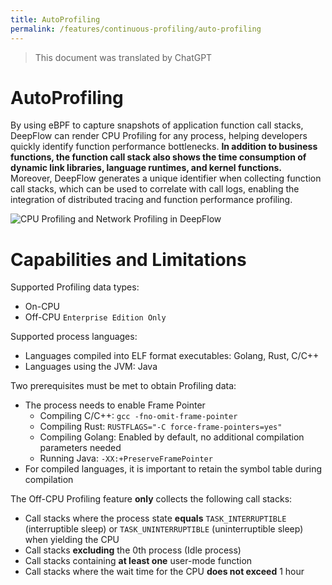 ```yaml
---
title: AutoProfiling
permalink: /features/continuous-profiling/auto-profiling
---
```


> This document was translated by ChatGPT

# AutoProfiling

By using eBPF to capture snapshots of application function call stacks, DeepFlow can render CPU Profiling for any process, helping developers quickly identify function performance bottlenecks. **In addition to business functions, the function call stack also shows the time consumption of dynamic link libraries, language runtimes, and kernel functions.** Moreover, DeepFlow generates a unique identifier when collecting function call stacks, which can be used to correlate with call logs, enabling the integration of distributed tracing and function performance profiling.

![CPU Profiling and Network Profiling in DeepFlow](https://yunshan-guangzhou.oss-cn-beijing.aliyuncs.com/pub/pic/20240601665a96f4b63fd.png)

# Capabilities and Limitations

Supported Profiling data types:

- On-CPU
- Off-CPU `Enterprise Edition Only`

Supported process languages:

- Languages compiled into ELF format executables: Golang, Rust, C/C++
- Languages using the JVM: Java

Two prerequisites must be met to obtain Profiling data:

- The process needs to enable Frame Pointer
  - Compiling C/C++: `gcc -fno-omit-frame-pointer`
  - Compiling Rust: `RUSTFLAGS="-C force-frame-pointers=yes"`
  - Compiling Golang: Enabled by default, no additional compilation parameters needed
  - Running Java: `-XX:+PreserveFramePointer`
- For compiled languages, it is important to retain the symbol table during compilation

The Off-CPU Profiling feature **only** collects the following call stacks:

- Call stacks where the process state **equals** `TASK_INTERRUPTIBLE` (interruptible sleep) or `TASK_UNINTERRUPTIBLE` (uninterruptible sleep) when yielding the CPU
- Call stacks **excluding** the 0th process (Idle process)
- Call stacks containing **at least one** user-mode function
- Call stacks where the wait time for the CPU **does not exceed** 1 hour
